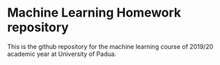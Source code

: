 # Machine Learning Homework repository

This is the github repository for the machine learning course of 2019/20 academic year at University of Padua.